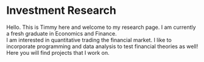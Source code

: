 # Investment Research

Hello. This is Timmy here and welcome to my research page. I am currently a fresh graduate in Economics and Finance.<br>
I am interested in quantitative trading the financial market. I like to incorporate programming and data analysis to test financial theories as well! <br>
Here you will find projects that I work on.
